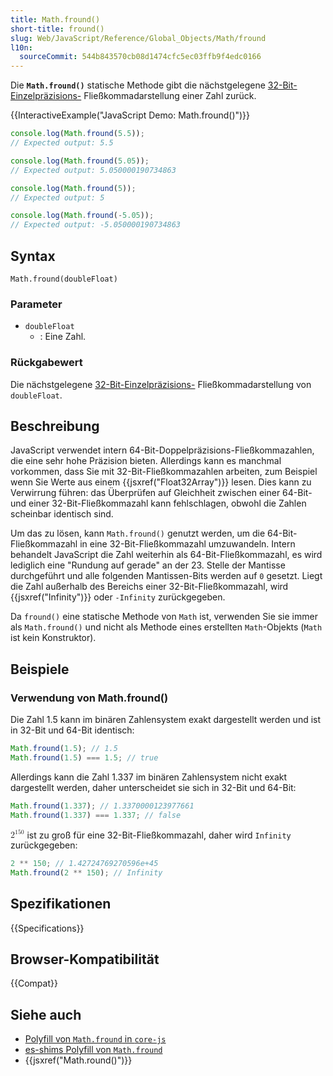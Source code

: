 ```yaml
---
title: Math.fround()
short-title: fround()
slug: Web/JavaScript/Reference/Global_Objects/Math/fround
l10n:
  sourceCommit: 544b843570cb08d1474cfc5ec03ffb9f4edc0166
---
```


Die **`Math.fround()`** statische Methode gibt die nächstgelegene [32-Bit-Einzelpräzisions-](https://en.wikipedia.org/wiki/Single-precision_floating-point_format) Fließkommadarstellung einer Zahl zurück.

{{InteractiveExample("JavaScript Demo: Math.fround()")}}

```js interactive-example
console.log(Math.fround(5.5));
// Expected output: 5.5

console.log(Math.fround(5.05));
// Expected output: 5.050000190734863

console.log(Math.fround(5));
// Expected output: 5

console.log(Math.fround(-5.05));
// Expected output: -5.050000190734863
```

## Syntax

```js-nolint
Math.fround(doubleFloat)
```

### Parameter

- `doubleFloat`
  - : Eine Zahl.

### Rückgabewert

Die nächstgelegene [32-Bit-Einzelpräzisions-](https://en.wikipedia.org/wiki/Single-precision_floating-point_format) Fließkommadarstellung von `doubleFloat`.

## Beschreibung

JavaScript verwendet intern 64-Bit-Doppelpräzisions-Fließkommazahlen, die eine sehr hohe Präzision bieten. Allerdings kann es manchmal vorkommen, dass Sie mit 32-Bit-Fließkommazahlen arbeiten, zum Beispiel wenn Sie Werte aus einem {{jsxref("Float32Array")}} lesen. Dies kann zu Verwirrung führen: das Überprüfen auf Gleichheit zwischen einer 64-Bit- und einer 32-Bit-Fließkommazahl kann fehlschlagen, obwohl die Zahlen scheinbar identisch sind.

Um das zu lösen, kann `Math.fround()` genutzt werden, um die 64-Bit-Fließkommazahl in eine 32-Bit-Fließkommazahl umzuwandeln. Intern behandelt JavaScript die Zahl weiterhin als 64-Bit-Fließkommazahl, es wird lediglich eine "Rundung auf gerade" an der 23. Stelle der Mantisse durchgeführt und alle folgenden Mantissen-Bits werden auf `0` gesetzt. Liegt die Zahl außerhalb des Bereichs einer 32-Bit-Fließkommazahl, wird {{jsxref("Infinity")}} oder `-Infinity` zurückgegeben.

Da `fround()` eine statische Methode von `Math` ist, verwenden Sie sie immer als `Math.fround()` und nicht als Methode eines erstellten `Math`-Objekts (`Math` ist kein Konstruktor).

## Beispiele

### Verwendung von Math.fround()

Die Zahl 1.5 kann im binären Zahlensystem exakt dargestellt werden und ist in 32-Bit und 64-Bit identisch:

```js
Math.fround(1.5); // 1.5
Math.fround(1.5) === 1.5; // true
```

Allerdings kann die Zahl 1.337 im binären Zahlensystem nicht exakt dargestellt werden, daher unterscheidet sie sich in 32-Bit und 64-Bit:

```js
Math.fround(1.337); // 1.3370000123977661
Math.fround(1.337) === 1.337; // false
```

<math><semantics><msup><mn>2</mn><mn>150</mn></msup><annotation encoding="TeX">2^150</annotation></semantics></math> ist zu groß für eine 32-Bit-Fließkommazahl, daher wird `Infinity` zurückgegeben:

```js
2 ** 150; // 1.42724769270596e+45
Math.fround(2 ** 150); // Infinity
```

## Spezifikationen

{{Specifications}}

## Browser-Kompatibilität

{{Compat}}

## Siehe auch

- [Polyfill von `Math.fround` in `core-js`](https://github.com/zloirock/core-js#ecmascript-math)
- [es-shims Polyfill von `Math.fround`](https://www.npmjs.com/package/math.fround)
- {{jsxref("Math.round()")}}
